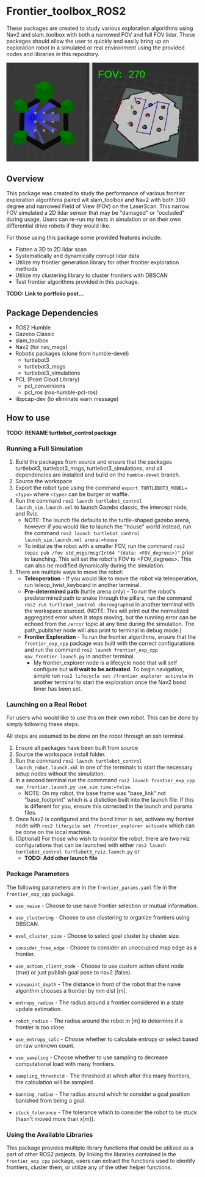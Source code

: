 # Frontier_toolbox_ROS2
These packages are created to study various exploration algorithms using Nav2 and slam_toolbox with both a narrowed FOV and full FOV lidar. These packages should allow the user to quickly and easily bring up an exploration robot in a simulated or real environment using the provided nodes and libraries in this repository.

![Example_pic](turtlebot_control/images/robot_example.png)

## Overview
This package was created to study the performance of various frontier exploration algorithms paired wit slam_toolbox and Nav2 with both 360 degree and narrowed Field of View (FOV) on the LaserScan. This narrow FOV simulated a 2D lidar sensor that may be "damaged" or "occluded" during usage. Users can re-run my tests in simulation or on their own differential drive robots if they would like. 

For those using this package some provided features include:
- Flatten a 3D to 2D lidar scan
- Systematically and dynamically corrupt lidar data
- Utilize my frontier generation library for other frontier exploration methods
- Utilize my clustering library to cluster frontiers with DBSCAN
- Test frontier algorithms provided in this package.

**TODO: Link to portfolio post...**

## Package Dependencies
- ROS2 Humble
- Gazebo Classic
- slam_toolbox
- Nav2 (for nav_msgs)
- Robotis packages (clone from humble-devel)
    - turtlebot3
    - turtlebot3_msgs
    - turtlebot3_simulations
- PCL (Point Cloud Library)
    - pcl_conversions
    - pcl_ros (ros-humble-pcl-ros)
- libpcap-dev (to eliminate warn message)
## How to use

**TODO: RENAME turtlebot_control package**

### Running a Full Simulation
1. Build the packages from source and ensure that the packages turtlebot3, turtlebot3_msgs, turtlebot3_simulations, and all dependencies are installed and build on the `humble-devel` branch.
2. Source the workspace
3. Export the robot type using the command `export TURTLEBOT3_MODEL=<type>` where `<type>` can be burger or waffle.
4. Run the command `ros2 launch turtlebot_control launch_sim.launch.xml` to launch Gazebo classic, the intercept node, and Rviz. 
    - NOTE: The launch file defaults to the turtle-shaped gazebo arena, however if you would like to launch the "house" world instead, run the command `ros2 launch turtlebot_control launch_sim.launch.xml arena:=house`
    - To initialize the robot with a smaller FOV, run the command `ros2 topic pub /fov std_msgs/msg/Int64 "{data: <FOV_degrees>}"` prior to launching. This will set the robot's FOV to <FOV_degrees>. This can also be modified dynamically during the simulation.
5. There are multiple ways to move the robot:
    - **Teleoperation** - If you would like to move the robot via teleoperation, run teleop_twist_keyboard in another terminal.
    - **Pre-determined path** (turtle arena only) - To run the robot's predetermined path to snake through the pillars, run the command `ros2 run turtlebot_control choreographed` in another terminal with the workspace sourced. (NOTE: This will print out the normalized aggregated error when it stops moving, but the running error can be echoed from the `/error` topic at any time during the simulation. The path_publisher node will also print to terminal in debug mode.)
    - **Frontier Exploration** - To run the frontier algorithms, ensure that the `frontier_exp_cpp` package was built with the correct configurations and run the command `ros2 launch frontier_exp_cpp nav_frontier.launch.py` in another terminal.
        - My frontier_explorer node is a lifecycle node that will self configure but **will wait to be activated**. To begin navigation, simple run `ros2 lifecycle set /frontier_explorer activate` in another terminal to start the exploration once the Nav2 bond timer has been set. 

### Launching on a Real Robot
For users who would like to use this on their own robot. This can be done by simply following these steps.

All steps are assumed to be done on the robot through an ssh terminal.
1. Ensure all packages have been built from source
2. Source the workspace install folder.
3. Run the command `ros2 launch turtlebot_control launch_robot.launch.xml` in one of the terminals to start the necessary setup nodes without the simulation. 
4. In a second terminal run the commmand `ros2 launch frontier_exp_cpp nav_frontier.launch.py use_sim_time:=false`. 
    - NOTE: On my robot, the base frame was "base_link" not "base_footprint" which is a distiction built into the launch file. If this is different for you, ensure this corrected in the launch and params files. 
5. Once Nav2 is configured and the bond timer is set, activate my frontier node with `ros2 lifecycle set /frontier_explorer activate` which can be done on the local machine. 
6. (Optional) For those who wish to monitor the robot, there are two rviz configurations that can be launched with either `ros2 launch turtlebot_control turtlebot3_rviz.launch.py` or 
    - **TODO: Add other launch file**

### Package Parameters
The following parameters are in the `frontier_params.yaml` file in the `frontier_exp_cpp` package. 

- `use_naive` - Choose to use naive frontier selection or mutual information.

- `use_clustering` - Choose to use clustering to organize frontiers using DBSCAN.

- `eval_cluster_size` - Choose to select goal cluster by cluster size.

- `consider_free_edge` - Choose to consider an unoccupied map edge as a frontier.

- `use_action_client_node` - Choose to use custom action client node (true) or just publish goal pose to nav2 (false).

- `viewpoint_depth` - The distance in front of the robot that the naive algorithm chooses a frontier by min dist [m].

- `entropy_radius` - The radius around a frontier considered in a state update estimation.

- `robot_radius` - The radius around the robot in [m] to determine if a frontier is too close.

- `use_entropy_calc` - Choose whether to calculate entropy or select based on raw unknown count.

- `use_sampling` - Choose whether to use sampling to decrease computational load with many frontiers.

- `sampling_threshold` - The threshold at which after this many frontiers, the calculation will be sampled.

- `banning_radius` - The radius around which to consider a goal position banished from being a goal.

- `stuck_tolerance` - The tolerance which to consider the robot to be stuck (hasn't moved more than x[m]).
### Using the Available Libraries
This package provides multiple library functions that could be utilized as a part of other ROS2 projects. By linking the libraries contained in the `frontier_exp_cpp` package, users can extract the functions used to identify frontiers, cluster them, or utilize any of the other helper functions. 